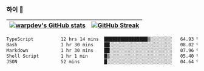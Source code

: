 
### 하이 👋
[![warpdev's GitHub stats](https://github-readme-stats.vercel.app/api?username=warpdev&show_icons=true&theme=vue-dark)](#) |[![GitHub Streak](https://github-readme-streak-stats.herokuapp.com/?user=warpdev&theme=dark)](#)
--- | --- |
<!--START_SECTION:waka-->

```txt
TypeScript          12 hrs 14 mins  ████████████████▒░░░░░░░░   64.93 %
Bash                1 hr 30 mins    ██░░░░░░░░░░░░░░░░░░░░░░░   08.02 %
Markdown            1 hr 30 mins    ██░░░░░░░░░░░░░░░░░░░░░░░   07.96 %
Shell Script        1 hr 1 min      █▒░░░░░░░░░░░░░░░░░░░░░░░   05.40 %
JSON                52 mins         █░░░░░░░░░░░░░░░░░░░░░░░░   04.64 %
```

<!--END_SECTION:waka-->

<!--
**warpdev/warpdev** is a ✨ _special_ ✨ repository because its `README.md` (this file) appears on your GitHub profile.

Here are some ideas to get you started:

- 🔭 I’m currently working on ...
- 🌱 I’m currently learning ...
- 👯 I’m looking to collaborate on ...
- 🤔 I’m looking for help with ...
- 💬 Ask me about ...
- 📫 How to reach me: ...
- 😄 Pronouns: ...
- ⚡ Fun fact: ...
-->
